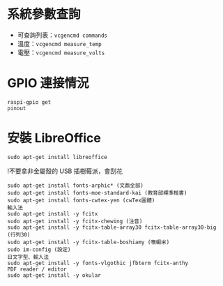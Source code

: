 # 系統參數查詢

* 可查詢列表：`vcgencmd commands`
* 溫度：`vcgencmd measure_temp`
* 電壓：`vcgencmd measure_volts`

# GPIO 連接情況
```
raspi-gpio get
pinout
```
# 安裝 LibreOffice
```
sudo apt-get install libreoffice
```
!不要拿非金屬殼的 USB 插樹莓派，會刮花

```
sudo apt-get install fonts-arphic* (文鼎全部)
sudo apt-get install fonts-moe-standard-kai (教育部標準楷書)
sudo apt-get install fonts-cwtex-yen (cwTex圓體)
輸入法
sudo apt-get install -y fcitx
sudo apt-get install -y fcitx-chewing (注音)
sudo apt-get install -y fcitx-table-array30 fcitx-table-array30-big (行列30)
sudo apt-get install -y fcitx-table-boshiamy (嘸蝦米) 
sudo im-config (設定)
日文字型、輸入法
sudo apt-get install -y fonts-vlgothic jfbterm fcitx-anthy
PDF reader / editor
sudo apt-get install -y okular
```
